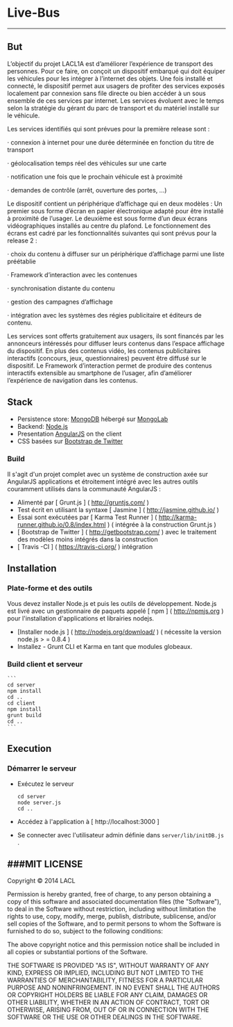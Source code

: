 # Live-Bus

***

## But

L’objectif du projet LACL1A est d’améliorer l’expérience de transport des personnes. Pour ce faire, on conçoit un dispositif embarqué qui doit équiper les véhicules pour les intégrer à l’internet des objets. Une fois installé et connecté, le dispositif permet aux usagers de profiter des services exposés localement par connexion sans file directe ou bien accéder à un sous ensemble de ces services par internet. Les services évoluent avec le temps selon la stratégie du gérant du parc de transport et du matériel installé sur le véhicule.

Les services identifiés qui sont prévues pour la première release sont :

·         connexion à internet pour une durée déterminée en fonction du titre de transport

·         géolocalisation temps réel des véhicules sur une carte

·         notification une fois que le prochain véhicule est à proximité

·         demandes de contrôle (arrêt, ouverture des portes, …)

Le dispositif contient un périphérique d’affichage qui en deux modèles : Un premier sous forme d’écran en papier électronique adapté pour être installé à proximité de l’usager. Le deuxième est sous forme d’un deux écrans vidéographiques installés au centre du plafond. Le fonctionnement des écrans est cadré par les fonctionnalités suivantes qui sont prévus pour la release 2 :

·         choix du contenu à diffuser sur un périphérique d’affichage parmi une liste préétablie

·         Framework d’interaction avec les contenues

·         synchronisation distante du contenu

·         gestion des campagnes d’affichage

·         intégration avec les systèmes des régies publicitaire et éditeurs de contenu.

Les services sont offerts gratuitement aux usagers, ils sont financés par les annonceurs intéressés pour diffuser leurs contenus dans l’espace affichage du dispositif. En plus des contenus vidéo, les contenus  publicitaires interactifs (concours, jeux, questionnaires) peuvent être diffusé sur le dispositif. Le Framework d’interaction permet de produire des contenus interactifs extensible au smartphone de l’usager, afin d’améliorer l’expérience de navigation dans les contenus.

## Stack

* Persistence store: [MongoDB](http://www.mongodb.org/) hébergé sur [MongoLab](https://mongolab.com/)
* Backend: [Node.js](http://nodejs.org/)
* Presentation [AngularJS](http://www.angularjs.org/) on the client
* CSS basées sur [Bootstrap de Twitter](http://getbootstrap.com/)

### Build

Il s'agit d'un projet complet avec un système de construction axée sur AngularJS applications et étroitement intégré avec les autres outils couramment utilisés dans la communauté AngularJS :
* Alimenté par [ Grunt.js ] ( http://gruntjs.com/ )
* Test écrit en utilisant la syntaxe [ Jasmine ] ( http://jasmine.github.io/ )
* Essai sont exécutées par [ Karma Test Runner ] ( http://karma-runner.github.io/0.8/index.html ) ( intégrée à la construction Grunt.js )
* [ Bootstrap de Twitter ] ( http://getbootstrap.com/ ) avec le traitement des modèles moins intégrés dans la construction
* [ Travis -CI ] ( https://travis-ci.org/ ) intégration

## Installation

### Plate-forme et des outils

Vous devez installer Node.js et puis les outils de développement. Node.js est livré avec un gestionnaire de paquets appelé [ npm ] ( http://npmjs.org ) pour l'installation d'applications et librairies nodejs.
* [Installer node.js ] ( http://nodejs.org/download/ ) ( nécessite la version node.js > = 0.8.4 )
* Installez - Grunt CLI et Karma en tant que modules globeaux.

### Build client et serveur
    ```
    cd server
    npm install
    cd ..
    cd client
    npm install
    grunt build
    cd ..
    ```
## Execution
### Démarrer le serveur
* Exécutez le serveur

    ```
    cd server
    node server.js
    cd ..
    ```
* Accédez à l'application à [ http://localhost:3000 ]
* Se connecter avec l'utilisateur admin définie dans `server/lib/initDB.js` .

###MIT LICENSE
--------------

Copyright &copy; 2014 LACL 

Permission is hereby granted, free of charge, to any person obtaining a copy of this software and associated documentation files (the "Software"), to deal in the Software without restriction, including without limitation the rights to use, copy, modify, merge, publish, distribute, sublicense, and/or sell copies of the Software, and to permit persons to whom the Software is furnished to do so, subject to the following conditions:

The above copyright notice and this permission notice shall be included in all copies or substantial portions of the Software.

THE SOFTWARE IS PROVIDED "AS IS", WITHOUT WARRANTY OF ANY KIND, EXPRESS OR IMPLIED, INCLUDING BUT NOT LIMITED TO THE WARRANTIES OF MERCHANTABILITY, FITNESS FOR A PARTICULAR PURPOSE AND NONINFRINGEMENT. IN NO EVENT SHALL THE AUTHORS OR COPYRIGHT HOLDERS BE LIABLE FOR ANY CLAIM, DAMAGES OR OTHER LIABILITY, WHETHER IN AN ACTION OF CONTRACT, TORT OR OTHERWISE, ARISING FROM, OUT OF OR IN CONNECTION WITH THE SOFTWARE OR THE USE OR OTHER DEALINGS IN THE SOFTWARE. 

